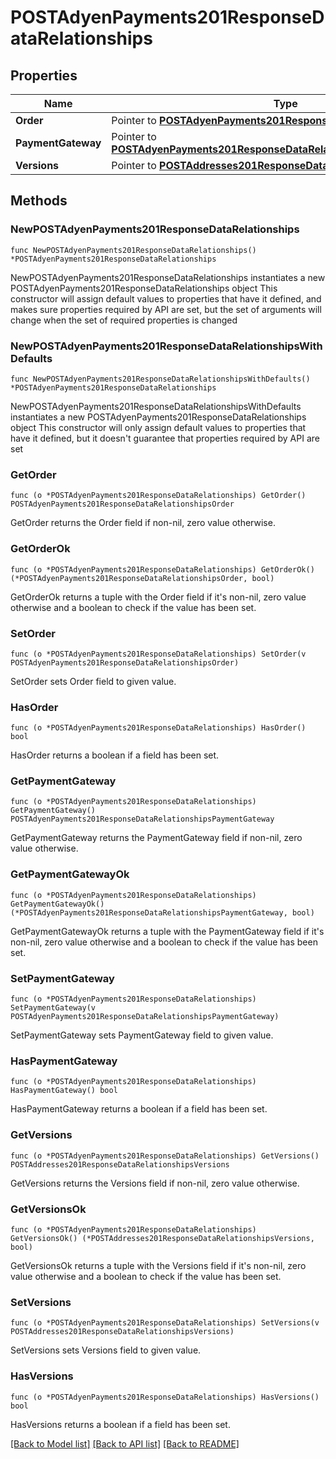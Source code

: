 # POSTAdyenPayments201ResponseDataRelationships

## Properties

Name | Type | Description | Notes
------------ | ------------- | ------------- | -------------
**Order** | Pointer to [**POSTAdyenPayments201ResponseDataRelationshipsOrder**](POSTAdyenPayments201ResponseDataRelationshipsOrder.md) |  | [optional] 
**PaymentGateway** | Pointer to [**POSTAdyenPayments201ResponseDataRelationshipsPaymentGateway**](POSTAdyenPayments201ResponseDataRelationshipsPaymentGateway.md) |  | [optional] 
**Versions** | Pointer to [**POSTAddresses201ResponseDataRelationshipsVersions**](POSTAddresses201ResponseDataRelationshipsVersions.md) |  | [optional] 

## Methods

### NewPOSTAdyenPayments201ResponseDataRelationships

`func NewPOSTAdyenPayments201ResponseDataRelationships() *POSTAdyenPayments201ResponseDataRelationships`

NewPOSTAdyenPayments201ResponseDataRelationships instantiates a new POSTAdyenPayments201ResponseDataRelationships object
This constructor will assign default values to properties that have it defined,
and makes sure properties required by API are set, but the set of arguments
will change when the set of required properties is changed

### NewPOSTAdyenPayments201ResponseDataRelationshipsWithDefaults

`func NewPOSTAdyenPayments201ResponseDataRelationshipsWithDefaults() *POSTAdyenPayments201ResponseDataRelationships`

NewPOSTAdyenPayments201ResponseDataRelationshipsWithDefaults instantiates a new POSTAdyenPayments201ResponseDataRelationships object
This constructor will only assign default values to properties that have it defined,
but it doesn't guarantee that properties required by API are set

### GetOrder

`func (o *POSTAdyenPayments201ResponseDataRelationships) GetOrder() POSTAdyenPayments201ResponseDataRelationshipsOrder`

GetOrder returns the Order field if non-nil, zero value otherwise.

### GetOrderOk

`func (o *POSTAdyenPayments201ResponseDataRelationships) GetOrderOk() (*POSTAdyenPayments201ResponseDataRelationshipsOrder, bool)`

GetOrderOk returns a tuple with the Order field if it's non-nil, zero value otherwise
and a boolean to check if the value has been set.

### SetOrder

`func (o *POSTAdyenPayments201ResponseDataRelationships) SetOrder(v POSTAdyenPayments201ResponseDataRelationshipsOrder)`

SetOrder sets Order field to given value.

### HasOrder

`func (o *POSTAdyenPayments201ResponseDataRelationships) HasOrder() bool`

HasOrder returns a boolean if a field has been set.

### GetPaymentGateway

`func (o *POSTAdyenPayments201ResponseDataRelationships) GetPaymentGateway() POSTAdyenPayments201ResponseDataRelationshipsPaymentGateway`

GetPaymentGateway returns the PaymentGateway field if non-nil, zero value otherwise.

### GetPaymentGatewayOk

`func (o *POSTAdyenPayments201ResponseDataRelationships) GetPaymentGatewayOk() (*POSTAdyenPayments201ResponseDataRelationshipsPaymentGateway, bool)`

GetPaymentGatewayOk returns a tuple with the PaymentGateway field if it's non-nil, zero value otherwise
and a boolean to check if the value has been set.

### SetPaymentGateway

`func (o *POSTAdyenPayments201ResponseDataRelationships) SetPaymentGateway(v POSTAdyenPayments201ResponseDataRelationshipsPaymentGateway)`

SetPaymentGateway sets PaymentGateway field to given value.

### HasPaymentGateway

`func (o *POSTAdyenPayments201ResponseDataRelationships) HasPaymentGateway() bool`

HasPaymentGateway returns a boolean if a field has been set.

### GetVersions

`func (o *POSTAdyenPayments201ResponseDataRelationships) GetVersions() POSTAddresses201ResponseDataRelationshipsVersions`

GetVersions returns the Versions field if non-nil, zero value otherwise.

### GetVersionsOk

`func (o *POSTAdyenPayments201ResponseDataRelationships) GetVersionsOk() (*POSTAddresses201ResponseDataRelationshipsVersions, bool)`

GetVersionsOk returns a tuple with the Versions field if it's non-nil, zero value otherwise
and a boolean to check if the value has been set.

### SetVersions

`func (o *POSTAdyenPayments201ResponseDataRelationships) SetVersions(v POSTAddresses201ResponseDataRelationshipsVersions)`

SetVersions sets Versions field to given value.

### HasVersions

`func (o *POSTAdyenPayments201ResponseDataRelationships) HasVersions() bool`

HasVersions returns a boolean if a field has been set.


[[Back to Model list]](../README.md#documentation-for-models) [[Back to API list]](../README.md#documentation-for-api-endpoints) [[Back to README]](../README.md)


